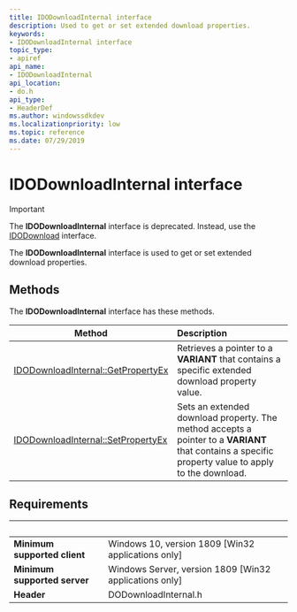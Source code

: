 ```yaml
---
title: IDODownloadInternal interface
description: Used to get or set extended download properties.
keywords:
- IDODownloadInternal interface
topic_type:
- apiref
api_name:
- IDODownloadInternal
api_location:
- do.h
api_type:
- HeaderDef
ms.author: windowssdkdev
ms.localizationpriority: low
ms.topic: reference
ms.date: 07/29/2019
---
```


# IDODownloadInternal interface

> [!IMPORTANT]
> The **IDODownloadInternal** interface is deprecated. Instead, use the [IDODownload](/windows/win32/delivery_optimization/do/nn-do-idodownload) interface.

The **IDODownloadInternal** interface is used to get or set extended download properties.

## Methods

The **IDODownloadInternal** interface has these methods.

| Method | Description |
| ---- |:---- |
| [IDODownloadInternal::GetPropertyEx](/windows/win32/delivery_optimization/dodownloadinternal/nf-dodownloadinternal-idodownloadinternal-getpropertyex) | Retrieves a pointer to a **VARIANT** that contains a specific extended download property value. |
| [IDODownloadInternal::SetPropertyEx](/windows/win32/delivery_optimization/dodownloadinternal/nf-dodownloadinternal-idodownloadinternal-setpropertyex) | Sets an extended download property. The method accepts a pointer to a **VARIANT** that contains a specific property value to apply to the download. |

## Requirements

| &nbsp; | &nbsp; |
| ---- |:---- |
| **Minimum supported client** | Windows 10, version 1809 \[Win32 applications only\] |
| **Minimum supported server** | Windows Server, version 1809 \[Win32 applications only\] |
| **Header** | DODownloadInternal.h |

